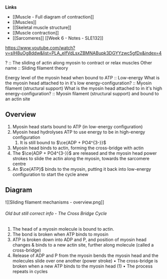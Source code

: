 **Links**
- [[Muscle - Full diagram of contraction]]
- [[Muscles]]
- [[Skeletal muscle structure]]
- [[Muscle contraction]]
- [[Sarcomeres]]
[[Week 6 - Notes - SLE132]]

https://www.youtube.com/watch?v=sIH8uOg8ddw&list=PLA_eIfVdLsxZBMNABupk3DGYYzwc5gfDx&index=4

? :: The sliding of actin along myosin to contract or relax muscles
Other name :: Sliding filament theory

Energy level of the myosin head when bound to ATP :: Low-energy
What is the myosin head attached to in it's low energy-configuration? :: Myosin filament (structural support)
What is the myosin head attached to in it's high energy-configuration? :: Myosin filament (structural support) and bound to an actin site

## Overview
1. Myosin head starts bound to ATP (in low-energy configuration)
2. Myosin head hydrolyses ATP to use energy to be in high-energy configuration
	1. It is still bound to $\ce{ADP + PO4^{3-}}$
3. Myosin head binds to actin, forming the cross-bridge with actin
4. The $\ce{ADP + PO4^{3-}}$ are released and the myosin head power strokes to slide the actin along the myosin, towards the sarcomere centre
5. An $\ce{ATP}$ binds to the myosin, putting it back into low-energy configuration to start the cycle anew

## Diagram
![[Sliding filament mechanisms - overview.png]]




###### Old but still correct info - The Cross Bridge Cycle
1. The head of a myosin molecule is bound to actin. 
2. The bond is broken when ATP binds to myosin 
3. ATP is broken down into ADP and P, and position of myosin head changes & binds to a new actin site, further along molecule (called a cross-bridge) 
4. Release of ADP and P from the myosin bends the myosin head and the molecules slide over one another (power stroke) 
• The cross-bridge is broken when a new ATP binds to the myosin head (1) 
• The process repeats in cycles


